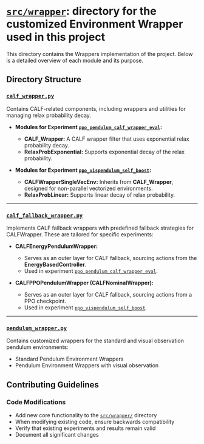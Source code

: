 # [`src/wrapper`](./): directory for the customized Environment Wrapper used in this project

This directory contains the Wrappers implementation of the project. Below is a detailed overview of each module and its purpose.

## Directory Structure



### [`calf_wrapper.py`](./calf_wrapper.py) 
Contains CALF-related components, including wrappers and utilities for managing relax probability decay.

- **Modules for Experiment [`ppo_pendulum_calf_wrapper_eval`](../../run/ppo_pendulum_calf_wrapper_eval):**
  - **CALF_Wrapper:** A CALF wrapper filter that uses exponential relax probability decay.
  - **RelaxProbExponential:** Supports exponential decay of the relax probability.

- **Modules for Experiment [`ppo_vispendulum_self_boost`](../../run/ppo_vispendulum_self_boost):**
  - **CALFWrapperSingleVecEnv:** Inherits from **CALF_Wrapper**, designed for non-parallel vectorized environments.
  - **RelaxProbLinear:** Supports linear decay of relax probability.

---

### [`calf_fallback_wrapper.py`](./calf_fallback_wrapper.py)
Implements CALF fallback wrappers with predefined fallback strategies for CALFWrapper. These are tailored for specific experiments:

- **CALFEnergyPendulumWrapper:**
  - Serves as an outer layer for CALF fallback, sourcing actions from the **EnergyBasedController**.
  - Used in experiment [`ppo_pendulum_calf_wrapper_eval`](../../run/ppo_pendulum_calf_wrapper_eval).

- **CALFPPOPendulumWrapper (CALFNominalWrapper):**
  - Serves as an outer layer for CALF fallback, sourcing actions from a PPO checkpoint.
  - Used in experiment [`ppo_vispendulum_self_boost`](../../run/ppo_vispendulum_self_boost).

---
### [`pendulum_wrapper.py`](./pendulum_wrapper.py)
Contains customized wrappers for the standard and visual observation pendulum environments:
- Standard Pendulum Environment Wrappers
- Pendulum Environment Wrappers with visual observation

## Contributing Guidelines

### Code Modifications
- Add new core functionality to the [`src/wrapper/`](./) directory
- When modifying existing code, ensure backwards compatibility
- Verify that existing experiments and results remain valid
- Document all significant changes
